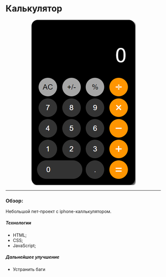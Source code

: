 # Калькулятор
<div id="header"align="center">
<img src="./images/calc.png">
</div>

---
### Обзор:
Небольшой пет-проект с iphone-каллькулятором.

##### Технологии
- HTML;
- CSS;
- JavaScript;

##### Дальнейшее улучшение
- Устранить баги